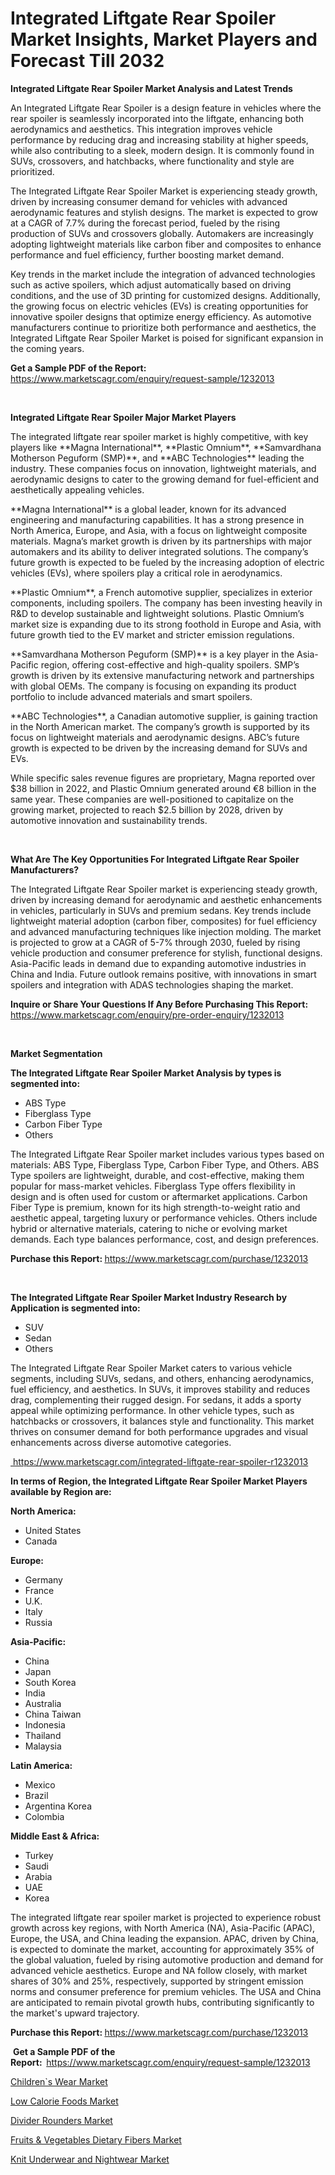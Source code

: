 <p><h1>Integrated Liftgate Rear Spoiler Market Insights, Market Players and Forecast Till 2032</h1></p><p><strong>Integrated Liftgate Rear Spoiler Market Analysis and Latest Trends</strong></p>
<p><p>An Integrated Liftgate Rear Spoiler is a design feature in vehicles where the rear spoiler is seamlessly incorporated into the liftgate, enhancing both aerodynamics and aesthetics. This integration improves vehicle performance by reducing drag and increasing stability at higher speeds, while also contributing to a sleek, modern design. It is commonly found in SUVs, crossovers, and hatchbacks, where functionality and style are prioritized.</p><p>The Integrated Liftgate Rear Spoiler Market is experiencing steady growth, driven by increasing consumer demand for vehicles with advanced aerodynamic features and stylish designs. The market is expected to grow at a CAGR of 7.7% during the forecast period, fueled by the rising production of SUVs and crossovers globally. Automakers are increasingly adopting lightweight materials like carbon fiber and composites to enhance performance and fuel efficiency, further boosting market demand.</p><p>Key trends in the market include the integration of advanced technologies such as active spoilers, which adjust automatically based on driving conditions, and the use of 3D printing for customized designs. Additionally, the growing focus on electric vehicles (EVs) is creating opportunities for innovative spoiler designs that optimize energy efficiency. As automotive manufacturers continue to prioritize both performance and aesthetics, the Integrated Liftgate Rear Spoiler Market is poised for significant expansion in the coming years.</p></p>
<p><strong>Get a Sample PDF of the Report:&nbsp;</strong> <a href="https://www.marketscagr.com/enquiry/request-sample/1232013?utm_campaign=2042&utm_medium=2&utm_source=Github&utm_content=ia&utm_term=23012025&utm_id=integrated-liftgate-rear-spoiler">https://www.marketscagr.com/enquiry/request-sample/1232013</a></p>
<p>&nbsp;</p>
<p><strong>Integrated Liftgate Rear Spoiler Major Market Players</strong></p>
<p><p>The integrated liftgate rear spoiler market is highly competitive, with key players like **Magna International**, **Plastic Omnium**, **Samvardhana Motherson Peguform (SMP)**, and **ABC Technologies** leading the industry. These companies focus on innovation, lightweight materials, and aerodynamic designs to cater to the growing demand for fuel-efficient and aesthetically appealing vehicles.</p><p>**Magna International** is a global leader, known for its advanced engineering and manufacturing capabilities. It has a strong presence in North America, Europe, and Asia, with a focus on lightweight composite materials. Magna’s market growth is driven by its partnerships with major automakers and its ability to deliver integrated solutions. The company’s future growth is expected to be fueled by the increasing adoption of electric vehicles (EVs), where spoilers play a critical role in aerodynamics.</p><p>**Plastic Omnium**, a French automotive supplier, specializes in exterior components, including spoilers. The company has been investing heavily in R&D to develop sustainable and lightweight solutions. Plastic Omnium’s market size is expanding due to its strong foothold in Europe and Asia, with future growth tied to the EV market and stricter emission regulations.</p><p>**Samvardhana Motherson Peguform (SMP)** is a key player in the Asia-Pacific region, offering cost-effective and high-quality spoilers. SMP’s growth is driven by its extensive manufacturing network and partnerships with global OEMs. The company is focusing on expanding its product portfolio to include advanced materials and smart spoilers.</p><p>**ABC Technologies**, a Canadian automotive supplier, is gaining traction in the North American market. The company’s growth is supported by its focus on lightweight materials and aerodynamic designs. ABC’s future growth is expected to be driven by the increasing demand for SUVs and EVs.</p><p>While specific sales revenue figures are proprietary, Magna reported over $38 billion in 2022, and Plastic Omnium generated around €8 billion in the same year. These companies are well-positioned to capitalize on the growing market, projected to reach $2.5 billion by 2028, driven by automotive innovation and sustainability trends.</p></p>
<p>&nbsp;</p>
<p><strong>What Are The Key Opportunities For Integrated Liftgate Rear Spoiler Manufacturers?</strong></p>
<p><p>The Integrated Liftgate Rear Spoiler market is experiencing steady growth, driven by increasing demand for aerodynamic and aesthetic enhancements in vehicles, particularly in SUVs and premium sedans. Key trends include lightweight material adoption (carbon fiber, composites) for fuel efficiency and advanced manufacturing techniques like injection molding. The market is projected to grow at a CAGR of 5-7% through 2030, fueled by rising vehicle production and consumer preference for stylish, functional designs. Asia-Pacific leads in demand due to expanding automotive industries in China and India. Future outlook remains positive, with innovations in smart spoilers and integration with ADAS technologies shaping the market.</p></p>
<p><strong>Inquire or Share Your Questions If Any Before Purchasing This Report:</strong> <a href="https://www.marketscagr.com/enquiry/pre-order-enquiry/1232013?utm_campaign=2042&utm_medium=2&utm_source=Github&utm_content=ia&utm_term=23012025&utm_id=integrated-liftgate-rear-spoiler">https://www.marketscagr.com/enquiry/pre-order-enquiry/1232013</a></p>
<p>&nbsp;</p>
<p><strong>Market Segmentation</strong></p>
<p><strong>The Integrated Liftgate Rear Spoiler Market Analysis by types is segmented into:</strong></p>
<p><ul><li>ABS Type</li><li>Fiberglass Type</li><li>Carbon Fiber Type</li><li>Others</li></ul></p>
<p><p>The Integrated Liftgate Rear Spoiler market includes various types based on materials: ABS Type, Fiberglass Type, Carbon Fiber Type, and Others. ABS Type spoilers are lightweight, durable, and cost-effective, making them popular for mass-market vehicles. Fiberglass Type offers flexibility in design and is often used for custom or aftermarket applications. Carbon Fiber Type is premium, known for its high strength-to-weight ratio and aesthetic appeal, targeting luxury or performance vehicles. Others include hybrid or alternative materials, catering to niche or evolving market demands. Each type balances performance, cost, and design preferences.</p></p>
<p><strong>Purchase this Report:&nbsp;</strong><a href="https://www.marketscagr.com/purchase/1232013?utm_campaign=2042&utm_medium=2&utm_source=Github&utm_content=ia&utm_term=23012025&utm_id=integrated-liftgate-rear-spoiler">https://www.marketscagr.com/purchase/1232013</a></p>
<p>&nbsp;</p>
<p><strong>The Integrated Liftgate Rear Spoiler Market Industry Research by Application is segmented into:</strong></p>
<p><ul><li>SUV</li><li>Sedan</li><li>Others</li></ul></p>
<p><p>The Integrated Liftgate Rear Spoiler Market caters to various vehicle segments, including SUVs, sedans, and others, enhancing aerodynamics, fuel efficiency, and aesthetics. In SUVs, it improves stability and reduces drag, complementing their rugged design. For sedans, it adds a sporty appeal while optimizing performance. In other vehicle types, such as hatchbacks or crossovers, it balances style and functionality. This market thrives on consumer demand for both performance upgrades and visual enhancements across diverse automotive categories.</p></p>
<p><a href="https://www.marketscagr.com/integrated-liftgate-rear-spoiler-r1232013?utm_campaign=2042&utm_medium=2&utm_source=Github&utm_content=ia&utm_term=23012025&utm_id=integrated-liftgate-rear-spoiler">&nbsp;https://www.marketscagr.com/integrated-liftgate-rear-spoiler-r1232013</a></p>
<p><strong>In terms of Region, the Integrated Liftgate Rear Spoiler Market Players available by Region are:</strong></p>
<p>
    <p> <strong> North America: </strong>
        <ul>
            <li>United States</li>
            <li>Canada</li>
        </ul>
        </p> 
    <p> <strong> Europe: </strong>
        <ul>
            <li>Germany</li>
            <li>France</li>
            <li>U.K.</li>
            <li>Italy</li>
            <li>Russia</li>
        </ul>
        </p> 
    <p> <strong> Asia-Pacific: </strong>
        <ul>
            <li>China</li>
            <li>Japan</li>
            <li>South Korea</li>
            <li>India</li>
            <li>Australia</li>
            <li>China Taiwan</li>
            <li>Indonesia</li>
            <li>Thailand</li>
            <li>Malaysia</li>
        </ul>
        </p> 
    <p> <strong> Latin America: </strong>
        <ul>
            <li>Mexico</li>
            <li>Brazil</li>
            <li>Argentina Korea</li>
            <li>Colombia</li>
        </ul>
        </p> 
    <p> <strong> Middle East & Africa: </strong>
        <ul>
            <li>Turkey</li>
            <li>Saudi</li>
            <li>Arabia</li>
            <li>UAE</li>
            <li>Korea</li>
        </ul>
    </p>
    </p>
<p><p>The integrated liftgate rear spoiler market is projected to experience robust growth across key regions, with North America (NA), Asia-Pacific (APAC), Europe, the USA, and China leading the expansion. APAC, driven by China, is expected to dominate the market, accounting for approximately 35% of the global valuation, fueled by rising automotive production and demand for advanced vehicle aesthetics. Europe and NA follow closely, with market shares of 30% and 25%, respectively, supported by stringent emission norms and consumer preference for premium vehicles. The USA and China are anticipated to remain pivotal growth hubs, contributing significantly to the market's upward trajectory.</p></p>
<p><strong>Purchase this Report: </strong><a href="https://www.marketscagr.com/purchase/1232013?utm_campaign=2042&utm_medium=2&utm_source=Github&utm_content=ia&utm_term=23012025&utm_id=integrated-liftgate-rear-spoiler">https://www.marketscagr.com/purchase/1232013</a></p>
<p>&nbsp;<strong>Get a Sample PDF of the Report:&nbsp;&nbsp;</strong><a href="https://www.marketscagr.com/enquiry/request-sample/1232013?utm_campaign=2042&utm_medium=2&utm_source=Github&utm_content=ia&utm_term=23012025&utm_id=integrated-liftgate-rear-spoiler">https://www.marketscagr.com/enquiry/request-sample/1232013</a></p>
<p><strong></strong></p>
<p><p><a href="https://www.linkedin.com/pulse/childrens-wear-market-future-analysis-its-size-technology-5qpof?utm_campaign=2042&utm_medium=2&utm_source=Github&utm_content=ia&utm_term=23012025&utm_id=integrated-liftgate-rear-spoiler">Children`s Wear Market</a></p><p><a href="https://www.linkedin.com/pulse/future-innovation-global-low-calorie-foods-market-growth-p11zf?utm_campaign=2042&utm_medium=2&utm_source=Github&utm_content=ia&utm_term=23012025&utm_id=integrated-liftgate-rear-spoiler">Low Calorie Foods Market</a></p><p><a href="https://www.linkedin.com/pulse/market-revenue-forecast-divider-rounders-industry-cagr-c4thf?utm_campaign=2042&utm_medium=2&utm_source=Github&utm_content=ia&utm_term=23012025&utm_id=integrated-liftgate-rear-spoiler">Divider Rounders Market</a></p><p><a href="https://www.linkedin.com/pulse/positive-growth-trajectory-fruits-vegetables-dietary-fibers-market-iqymf?utm_campaign=2042&utm_medium=2&utm_source=Github&utm_content=ia&utm_term=23012025&utm_id=integrated-liftgate-rear-spoiler">Fruits & Vegetables Dietary Fibers Market</a></p><p><a href="https://www.linkedin.com/pulse/forecasted-growth-knit-underwear-nightwear-market-analyzing-usgzf?utm_campaign=2042&utm_medium=2&utm_source=Github&utm_content=ia&utm_term=23012025&utm_id=integrated-liftgate-rear-spoiler">Knit Underwear and Nightwear Market</a></p></p>